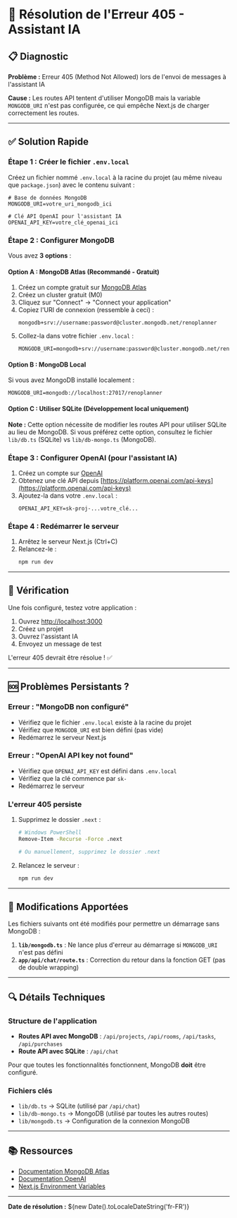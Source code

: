# 🔧 Résolution de l'Erreur 405 - Assistant IA

## 📋 Diagnostic

**Problème :** Erreur 405 (Method Not Allowed) lors de l'envoi de messages à l'assistant IA

**Cause :** Les routes API tentent d'utiliser MongoDB mais la variable `MONGODB_URI` n'est pas configurée, ce qui empêche Next.js de charger correctement les routes.

---

## ✅ Solution Rapide

### Étape 1 : Créer le fichier `.env.local`

Créez un fichier nommé `.env.local` à la racine du projet (au même niveau que `package.json`) avec le contenu suivant :

```env
# Base de données MongoDB
MONGODB_URI=votre_uri_mongodb_ici

# Clé API OpenAI pour l'assistant IA
OPENAI_API_KEY=votre_clé_openai_ici
```

### Étape 2 : Configurer MongoDB

Vous avez **3 options** :

#### Option A : MongoDB Atlas (Recommandé - Gratuit)

1. Créez un compte gratuit sur [MongoDB Atlas](https://www.mongodb.com/cloud/atlas/register)
2. Créez un cluster gratuit (M0)
3. Cliquez sur "Connect" → "Connect your application"
4. Copiez l'URI de connexion (ressemble à ceci) :
   ```
   mongodb+srv://username:password@cluster.mongodb.net/renoplanner
   ```
5. Collez-la dans votre fichier `.env.local` :
   ```env
   MONGODB_URI=mongodb+srv://username:password@cluster.mongodb.net/renoplanner
   ```

#### Option B : MongoDB Local

Si vous avez MongoDB installé localement :

```env
MONGODB_URI=mongodb://localhost:27017/renoplanner
```

#### Option C : Utiliser SQLite (Développement local uniquement)

**Note :** Cette option nécessite de modifier les routes API pour utiliser SQLite au lieu de MongoDB. Si vous préférez cette option, consultez le fichier `lib/db.ts` (SQLite) vs `lib/db-mongo.ts` (MongoDB).

### Étape 3 : Configurer OpenAI (pour l'assistant IA)

1. Créez un compte sur [OpenAI](https://platform.openai.com/signup)
2. Obtenez une clé API depuis [https://platform.openai.com/api-keys](https://platform.openai.com/api-keys)
3. Ajoutez-la dans votre `.env.local` :
   ```env
   OPENAI_API_KEY=sk-proj-...votre_clé...
   ```

### Étape 4 : Redémarrer le serveur

1. Arrêtez le serveur Next.js (Ctrl+C)
2. Relancez-le :
   ```bash
   npm run dev
   ```

---

## 🧪 Vérification

Une fois configuré, testez votre application :

1. Ouvrez [http://localhost:3000](http://localhost:3000)
2. Créez un projet
3. Ouvrez l'assistant IA
4. Envoyez un message de test

L'erreur 405 devrait être résolue ! ✅

---

## 🆘 Problèmes Persistants ?

### Erreur : "MongoDB non configuré"

- Vérifiez que le fichier `.env.local` existe à la racine du projet
- Vérifiez que `MONGODB_URI` est bien défini (pas vide)
- Redémarrez le serveur Next.js

### Erreur : "OpenAI API key not found"

- Vérifiez que `OPENAI_API_KEY` est défini dans `.env.local`
- Vérifiez que la clé commence par `sk-`
- Redémarrez le serveur

### L'erreur 405 persiste

1. Supprimez le dossier `.next` :
   ```bash
   # Windows PowerShell
   Remove-Item -Recurse -Force .next
   
   # Ou manuellement, supprimez le dossier .next
   ```

2. Relancez le serveur :
   ```bash
   npm run dev
   ```

---

## 📝 Modifications Apportées

Les fichiers suivants ont été modifiés pour permettre un démarrage sans MongoDB :

1. **`lib/mongodb.ts`** : Ne lance plus d'erreur au démarrage si `MONGODB_URI` n'est pas défini
2. **`app/api/chat/route.ts`** : Correction du retour dans la fonction GET (pas de double wrapping)

---

## 🔍 Détails Techniques

### Structure de l'application

- **Routes API avec MongoDB** : `/api/projects`, `/api/rooms`, `/api/tasks`, `/api/purchases`
- **Route API avec SQLite** : `/api/chat`

Pour que toutes les fonctionnalités fonctionnent, MongoDB **doit** être configuré.

### Fichiers clés

- `lib/db.ts` → SQLite (utilisé par `/api/chat`)
- `lib/db-mongo.ts` → MongoDB (utilisé par toutes les autres routes)
- `lib/mongodb.ts` → Configuration de la connexion MongoDB

---

## 📚 Ressources

- [Documentation MongoDB Atlas](https://www.mongodb.com/docs/atlas/)
- [Documentation OpenAI](https://platform.openai.com/docs)
- [Next.js Environment Variables](https://nextjs.org/docs/basic-features/environment-variables)

---

**Date de résolution :** ${new Date().toLocaleDateString('fr-FR')}

